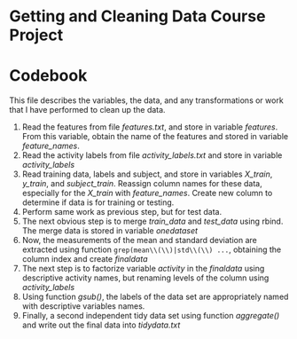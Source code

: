 # Getting and Cleaning Data Course Project
# Codebook

This file describes the variables, the data, and any transformations or work that I have performed to clean up the data.
   1. Read the features from file *features.txt*, and store in variable *features*. From this variable, obtain the name of the features and stored in variable *feature_names*.
   2. Read the activity labels from file *activity_labels.txt* and store in variable *activity_labels*
   3.  Read training data, labels and subject, and store in variables *X_train*, *y_train*, and *subject_train*. Reassign column names for these data, especially for the *X_train* with *feature_names*. Create new column to determine if data is for training or testing.
   4. Perform same work as previous step, but for test data.
   5. The next obvious step is to merge *train_data* and *test_data* using rbind. The merge data is stored in variable *onedataset*
   6. Now, the measurements of the mean and standard deviation are extracted using function `grep(mean\\(\\)|std\\(\\) ...`, obtaining the column index and create *finaldata*
   7. The next step is to factorize variable *activity* in the *finaldata* using descriptive activity names, but renaming levels of the column using *activity_labels*
   8. Using function *gsub()*, the labels of the data set are appropriately named with descriptive variables names.
   9. Finally, a second independent tidy data set using function *aggregate()* and write out the final data into *tidydata.txt*